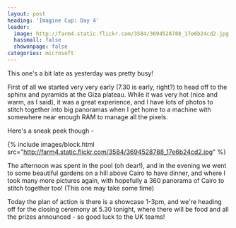 ```yaml
---
layout: post
heading: 'Imagine Cup: Day 4'
leader:
  image: http://farm4.static.flickr.com/3584/3694528788_17e6b24cd2.jpg
  hassmall: false
  showonpage: false
categories: microsoft
---
```


This one's a bit late as yesterday was pretty busy!

First of all we started very very early (7.30 is early, right?) to head off to the sphinx and pyramids at the Giza plateau. While it was very hot (nice and warm, as I said), it was a great experience, and I have lots of photos to stitch together into big panoramas when I get home to a machine with somewhere near enough RAM to manage all the pixels.

Here's a sneak peek though -

{% include images/block.html src="http://farm4.static.flickr.com/3584/3694528788_17e6b24cd2.jpg" %}

The afternoon was spent in the pool (oh dear!), and in the evening we went to some beautiful gardens on a hill above Cairo to have dinner, and where I took many more pictures again, with hopefully a 360 panorama of Cairo to stitch together too! (This one may take some time)

Today the plan of action is there is a showcase 1-3pm, and we're heading off for the closing ceremony at 5.30 tonight, where there will be food and all the prizes announced - so good luck to the UK teams!
